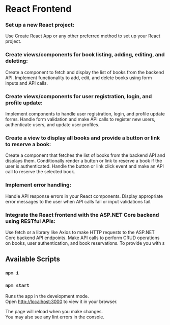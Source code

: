 # React Frontend

### Set up a new React project:

Use Create React App or any other preferred method to set up your React project.
### Create views/components for book listing, adding, editing, and deleting:

Create a component to fetch and display the list of books from the backend API.
Implement functionality to add, edit, and delete books using form inputs and API calls.
### Create views/components for user registration, login, and profile update:

Implement components to handle user registration, login, and profile update forms.
Handle form validation and make API calls to register new users, authenticate users, and update user profiles.
### Create a view to display all books and provide a button or link to reserve a book:

Create a component that fetches the list of books from the backend API and displays them.
Conditionally render a button or link to reserve a book if the user is authenticated.
Handle the button or link click event and make an API call to reserve the selected book.
### Implement error handling:

Handle API response errors in your React components.
Display appropriate error messages to the user when API calls fail or input validations fail.
### Integrate the React frontend with the ASP.NET Core backend using RESTful APIs:

Use fetch or a library like Axios to make HTTP requests to the ASP.NET Core backend API endpoints.
Make API calls to perform CRUD operations on books, user authentication, and book reservations.
To provide you with s

## Available Scripts

### `npm i`

### `npm start`

Runs the app in the development mode.\
Open [http://localhost:3000](http://localhost:3000) to view it in your browser.

The page will reload when you make changes.\
You may also see any lint errors in the console.

